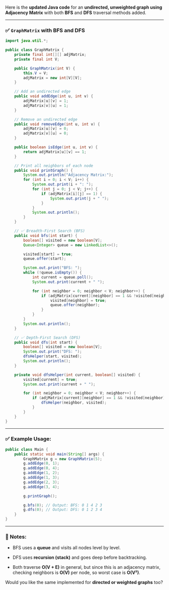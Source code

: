 Here is the **updated Java code** for an **undirected, unweighted graph using Adjacency Matrix** with both **BFS** and **DFS** traversal methods added.

---

### ✅ `GraphMatrix` with BFS and DFS

```java
import java.util.*;

public class GraphMatrix {
    private final int[][] adjMatrix;
    private final int V;

    public GraphMatrix(int V) {
        this.V = V;
        adjMatrix = new int[V][V];
    }

    // Add an undirected edge
    public void addEdge(int u, int v) {
        adjMatrix[u][v] = 1;
        adjMatrix[v][u] = 1;
    }

    // Remove an undirected edge
    public void removeEdge(int u, int v) {
        adjMatrix[u][v] = 0;
        adjMatrix[v][u] = 0;
    }

    public boolean isEdge(int u, int v) {
        return adjMatrix[u][v] == 1;
    }

    // Print all neighbors of each node
    public void printGraph() {
        System.out.println("Adjacency Matrix:");
        for (int i = 0; i < V; i++) {
            System.out.print(i + ": ");
            for (int j = 0; j < V; j++) {
                if (adjMatrix[i][j] == 1) {
                    System.out.print(j + " ");
                }
            }
            System.out.println();
        }
    }

    // ✅ Breadth-First Search (BFS)
    public void bfs(int start) {
        boolean[] visited = new boolean[V];
        Queue<Integer> queue = new LinkedList<>();

        visited[start] = true;
        queue.offer(start);

        System.out.print("BFS: ");
        while (!queue.isEmpty()) {
            int current = queue.poll();
            System.out.print(current + " ");

            for (int neighbor = 0; neighbor < V; neighbor++) {
                if (adjMatrix[current][neighbor] == 1 && !visited[neighbor]) {
                    visited[neighbor] = true;
                    queue.offer(neighbor);
                }
            }
        }
        System.out.println();
    }

    // ✅ Depth-First Search (DFS)
    public void dfs(int start) {
        boolean[] visited = new boolean[V];
        System.out.print("DFS: ");
        dfsHelper(start, visited);
        System.out.println();
    }

    private void dfsHelper(int current, boolean[] visited) {
        visited[current] = true;
        System.out.print(current + " ");

        for (int neighbor = 0; neighbor < V; neighbor++) {
            if (adjMatrix[current][neighbor] == 1 && !visited[neighbor]) {
                dfsHelper(neighbor, visited);
            }
        }
    }
}
```

---

### ✅ Example Usage:

```java
public class Main {
    public static void main(String[] args) {
        GraphMatrix g = new GraphMatrix(5);
        g.addEdge(0, 1);
        g.addEdge(0, 4);
        g.addEdge(1, 2);
        g.addEdge(1, 3);
        g.addEdge(2, 3);
        g.addEdge(3, 4);

        g.printGraph();

        g.bfs(0); // Output: BFS: 0 1 4 2 3
        g.dfs(0); // Output: DFS: 0 1 2 3 4
    }
}
```

---

### 📌 Notes:

- BFS uses a **queue** and visits all nodes level by level.
    
- DFS uses **recursion (stack)** and goes deep before backtracking.
    
- Both traverse **O(V + E)** in general, but since this is an adjacency matrix, checking neighbors is **O(V)** per node, so worst case is **O(V²)**.
    

Would you like the same implemented for **directed or weighted graphs** too?